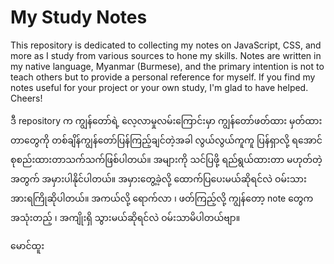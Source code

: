 # My Study Notes
This repository is dedicated to collecting my notes on JavaScript, CSS, and more as I study from various sources to hone my skills. Notes are written in my native language, Myanmar (Burmese), and the primary intention is not to teach others but to provide a personal reference for myself. If you find my notes useful for your project or your own study, I'm glad to have helped. Cheers!

ဒီ repository က ကျွန်တော်ရဲ့ လေ့လာမှုလမ်းကြောင်းမှာ ကျွန်တော်ဖတ်ထား မှတ်ထားတာတွေကို တစ်ချိန်ကျွန်တော်ပြန်ကြည့်ချင်တဲ့အခါ လွယ်လွယ်ကူကူ ပြန်ရှာလို့ ရအောင် စုစည်းထားတာသက်သက်ဖြစ်ပါတယ်။ အများကို သင်ပြဖို့ ရည်ရွယ်ထားတာ မဟုတ်တဲ့အတွက် အမှားပါနိုင်ပါတယ်။ အမှားတွေ့ခဲ့လို့ ထောက်ပြပေးမယ်ဆိုရင်လဲ ဝမ်းသားအားရကြိုဆိုပါတယ်။ အကယ်လို့ ရောက်လာ ၊ ဖတ်ကြည့်လို့ ကျွန်တော့ note တွေက အသုံးတည့် ၊ အကျိုးရှိ သွားမယ်ဆိုရင်လဲ ဝမ်းသာမိပါတယ်ဗျာ။ 

မောင်ထူး 
